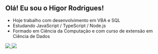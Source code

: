 ## Olá! Eu sou o Higor Rodrigues!

- Hoje trabalho com desenvolvimento em VBA e SQL
- Estudando JavaScript / TypeScript / Node.js
- Formado em Ciência da Computação e com curso de extensão em Ciência de Dados

<div>
  <a href="https://beacons.ai/higorrsc">
    <img heigth="180em" src="https://github-readme-stats.vercel.app/api?username=higorrsc&show_icons=true&theme=dark&count_private=true"/>
    <img heigth="180em" src="https://github-readme-stats.vercel.app/api/top-langs/?username=higorrsc&layout=compact&langs_count=16&theme=dark"/>
</div>
